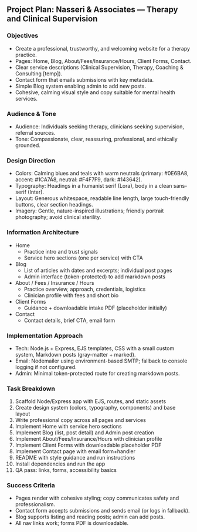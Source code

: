## Project Plan: Nasseri & Associates — Therapy and Clinical Supervision

### Objectives
- Create a professional, trustworthy, and welcoming website for a therapy practice.
- Pages: Home, Blog, About/Fees/Insurance/Hours, Client Forms, Contact.
- Clear service descriptions (Clinical Supervision, Therapy, Coaching & Consulting [temp]).
- Contact form that emails submissions with key metadata.
- Simple Blog system enabling admin to add new posts.
- Cohesive, calming visual style and copy suitable for mental health services.

### Audience & Tone
- Audience: Individuals seeking therapy, clinicians seeking supervision, referral sources.
- Tone: Compassionate, clear, reassuring, professional, and ethically grounded.

### Design Direction
- Colors: Calming blues and teals with warm neutrals (primary: #0E6BA8, accent: #1CA7A8, neutral: #F4F7F9, dark: #143642).
- Typography: Headings in a humanist serif (Lora), body in a clean sans-serif (Inter).
- Layout: Generous whitespace, readable line length, large touch-friendly buttons, clear section headings.
- Imagery: Gentle, nature-inspired illustrations; friendly portrait photography; avoid clinical sterility.

### Information Architecture
- Home
  - Practice intro and trust signals
  - Service hero sections (one per service) with CTA
- Blog
  - List of articles with dates and excerpts; individual post pages
  - Admin interface (token-protected) to add markdown posts
- About / Fees / Insurance / Hours
  - Practice overview, approach, credentials, logistics
  - Clinician profile with fees and short bio
- Client Forms
  - Guidance + downloadable intake PDF (placeholder initially)
- Contact
  - Contact details, brief CTA, email form

### Implementation Approach
- Tech: Node.js + Express, EJS templates, CSS with a small custom system, Markdown posts (gray-matter + marked).
- Email: Nodemailer using environment-based SMTP; fallback to console logging if not configured.
- Admin: Minimal token-protected route for creating markdown posts.

### Task Breakdown
1) Scaffold Node/Express app with EJS, routes, and static assets
2) Create design system (colors, typography, components) and base layout
3) Write professional copy across all pages and services
4) Implement Home with service hero sections
5) Implement Blog (list, post detail) and Admin post creation
6) Implement About/Fees/Insurance/Hours with clinician profile
7) Implement Client Forms with downloadable placeholder PDF
8) Implement Contact page with email form+handler
9) README with style guidance and run instructions
10) Install dependencies and run the app
11) QA pass: links, forms, accessibility basics

### Success Criteria
- Pages render with cohesive styling; copy communicates safety and professionalism.
- Contact form accepts submissions and sends email (or logs in fallback). 
- Blog supports listing and reading posts; admin can add posts.
- All nav links work; forms PDF is downloadable.

